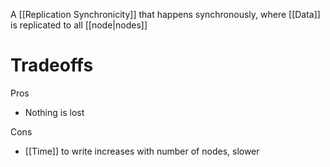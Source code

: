 A [[Replication Synchronicity]] that happens synchronously, where [[Data]] is replicated to all [[node|nodes]]

# Tradeoffs
Pros
- Nothing is lost

Cons
- [[Time]] to write increases with number of nodes, slower
